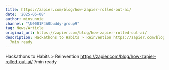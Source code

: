 ```yaml
---
title: https://zapier.com/blog/how-zapier-rolled-out-ai/
date: '2025-05-08'
author: minsunnie
channel: "\U0001F4A0buddy-group9"
tag: News/Article
original_url: https://zapier.com/blog/how-zapier-rolled-out-ai/
description: Hackathons to Habits > Reinvention https://zapier.com/blog/how-zapier-rolled-out-ai/
  7min ready
---
```


Hackathons to Habits > Reinvention https://zapier.com/blog/how-zapier-rolled-out-ai/ 7min ready